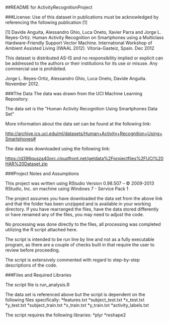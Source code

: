 ##README for ActivityRecognitionProject

###License:
Use of this dataset in publications must be acknowledged by referencing the following publication [1] 

[1] Davide Anguita, Alessandro Ghio, Luca Oneto, Xavier Parra and Jorge L. Reyes-Ortiz. Human Activity Recognition on Smartphones using a Multiclass Hardware-Friendly Support Vector Machine. International Workshop of Ambient Assisted Living (IWAAL 2012). Vitoria-Gasteiz, Spain. Dec 2012

This dataset is distributed AS-IS and no responsibility implied or explicit can be addressed to the authors or their institutions for its use or misuse. Any commercial use is prohibited.

Jorge L. Reyes-Ortiz, Alessandro Ghio, Luca Oneto, Davide Anguita. November 2012.

###The Data
The data was drawn from the UCI Machine Learning Repository.

The data set is the "Human Activity Recognition Using Smartphones Data Set"

More information about the data set can be found at the following link:

http://archive.ics.uci.edu/ml/datasets/Human+Activity+Recognition+Using+Smartphones#

The data was downloaded using the following link:

https://d396qusza40orc.cloudfront.net/getdata%2Fprojectfiles%2FUCI%20HAR%20Dataset.zip

###Project Notes and Assumptions

This project was written using RStudio Version 0.98.507 – © 2009-2013 RStudio, Inc. on machine using Windows 7 - Service Pack 1

The project assumes you have downloaded the data set from the above link and that the folder has been unzipped and is available in your working directory. If you have rearranged the files, have the data stored differently or have renamed any of the files, you may need to adjust the code.

No processing was done directly to the files, all processing was completed utilizing the R script attached here.

The script is intended to be run line by line and not as a fully executable program, as there are a couple of checks built in that require the user to review before proceeding.

The script is extensively commented with regard to step-by-step descriptions of the code.

###Files and Required Libraries

The script file is run_analysis.R

The data set is referenced above but the script is dependent on the following files specifically:
*features.txt
*subject_test.txt
*x_test.txt
*y_test.txt
*subject_train.txt
*x_train.txt
*y_train.txt
*activity_labels.txt

The script requires the following libraries:
*plyr
*reshape2